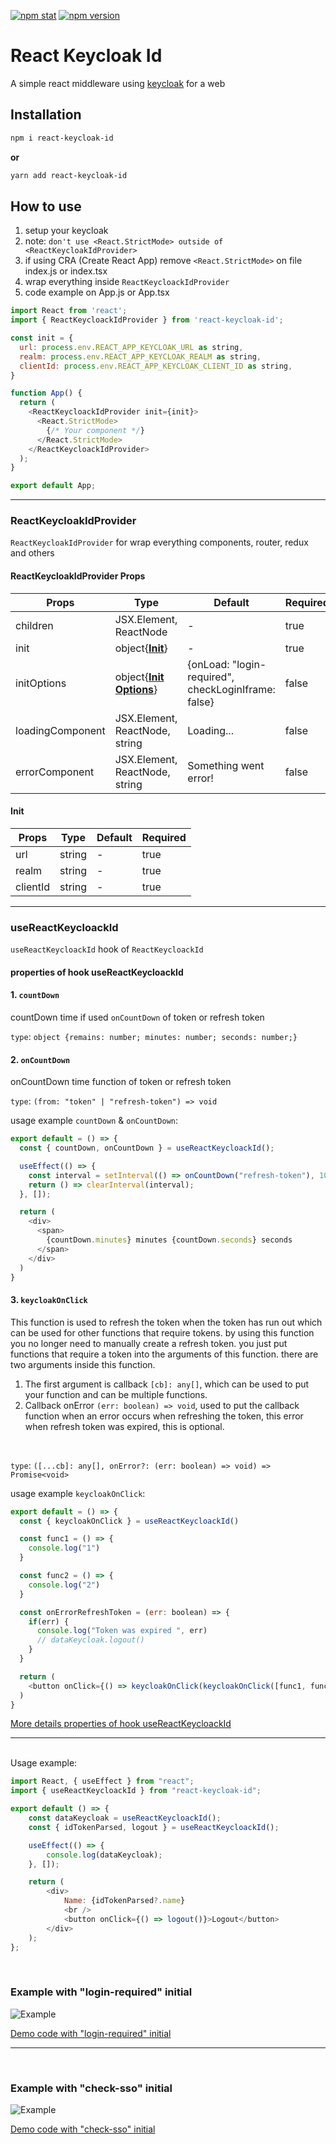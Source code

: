 [![npm stat](https://img.shields.io/npm/dm/react-keycloak-id.svg?style=flat-square)](https://npm-stat.com/charts.html?package=react-keycloak-id)
[![npm version](https://img.shields.io/npm/v/react-keycloak-id.svg?style=flat-square)](https://www.npmjs.com/package/react-keycloak-id)

# React Keycloak Id

A simple react middleware using [keycloak](https://www.keycloak.org/) for a web

## Installation

```bash
npm i react-keycloak-id
```

**or**

```bash
yarn add react-keycloak-id
```

## How to use

1. setup your keycloak
2. note: `don't use <React.StrictMode> outside of <ReactKeycloakIdProvider>`
3. if using CRA (Create React App) remove `<React.StrictMode>` on file index.js or index.tsx
4. wrap everything inside `ReactKeycloackIdProvider`
5. code example on App.js or App.tsx

```javascript
import React from 'react';
import { ReactKeycloackIdProvider } from 'react-keycloak-id';

const init = {
  url: process.env.REACT_APP_KEYCLOAK_URL as string,
  realm: process.env.REACT_APP_KEYCLOAK_REALM as string,
  clientId: process.env.REACT_APP_KEYCLOAK_CLIENT_ID as string,
}

function App() {
  return (
    <ReactKeycloackIdProvider init={init}>
      <React.StrictMode>
        {/* Your component */}
      </React.StrictMode>
    </ReactKeycloackIdProvider>
  );
}

export default App;
```


<hr/>

### ReactKeycloakIdProvider

`ReactKeycloakIdProvider` for wrap everything components, router, redux and others

#### ReactKeycloakIdProvider Props

| Props            | Type                                                                                              | Default                                             | Required |
| ---------------- | ------------------------------------------------------------------------------------------------- | --------------------------------------------------- | -------- |
| children         | JSX.Element, ReactNode                                                                            | -                                                   | true     |
| init             | object{**[Init](#init)**}                                                                         | -                                                   | true     |
| initOptions      | object{**[Init Options](https://www.keycloak.org/docs/latest/securing_apps/index.html#methods)**} | {onLoad: "login-required", checkLoginIframe: false} | false    |
| loadingComponent | JSX.Element, ReactNode, string                                                                    | Loading...                                          | false    |
| errorComponent   | JSX.Element, ReactNode, string                                                                    | Something went error!                               | false    |

#### Init

| Props    | Type   | Default | Required |
| -------- | ------ | ------- | -------- |
| url      | string | -       | true     |
| realm    | string | -       | true     |
| clientId | string | -       | true     |


<hr/>

### useReactKeycloackId

`useReactKeycloackId` hook of `ReactKeycloackId`
<br/>

#### properties of hook useReactKeycloackId

#### 1. `countDown`
countDown time if used `onCountDown` of token or refresh token
<br/>

`type`: `object {remains: number; minutes: number; seconds: number;}`

#### 2. `onCountDown`
onCountDown time function of token or refresh token
<br/>

`type`: `(from: "token" | "refresh-token") => void`
<br/>

usage example `countDown` & `onCountDown`:

```javascript
export default = () => {
  const { countDown, onCountDown } = useReactKeycloackId();

  useEffect(() => {
    const interval = setInterval(() => onCountDown("refresh-token"), 1000);
    return () => clearInterval(interval);
  }, []);

  return (
    <div>
      <span>
        {countDown.minutes} minutes {countDown.seconds} seconds
      </span>
    </div>
  )
}
```
#### 3. `keycloakOnClick`
This function is used to refresh the token when the token has run out which can be used for other functions that require tokens. by using this function you no longer need to manually create a refresh token. you just put functions that require a token into the arguments of this function. there are two arguments inside this function.

1. The first argument is callback `[cb]: any[]`, which can be used to put your function and can be multiple functions.
2. Callback onError `(err: boolean) => void`, used to put the callback function when an error occurs when refreshing the token, this error when refresh token was expired, this is optional.
<br/>

`type`: `([...cb]: any[], onError?: (err: boolean) => void) => Promise<void>`
<br/>

usage example `keycloakOnClick`:

```javascript
export default = () => {
  const { keycloakOnClick } = useReactKeycloackId()

  const func1 = () => {
    console.log("1")
  }

  const func2 = () => {
    console.log("2")
  }

  const onErrorRefreshToken = (err: boolean) => {
    if(err) {
      console.log("Token was expired ", err)
      // dataKeycloak.logout()
    }
  }

  return (
    <button onClick={() => keycloakOnClick(keycloakOnClick([func1, func2], onErrorRefreshToken))}>Click Me For Refresh Token (If token is expired and refresh token not expired)</button>
  )
}
```

[More details properties of hook useReactKeycloackId](https://www.keycloak.org/docs/latest/securing_apps/index.html#javascript-adapter-reference)
<hr/>

<br/>
Usage example:

```javascript
import React, { useEffect } from "react";
import { useReactKeycloackId } from "react-keycloak-id";

export default () => {
    const dataKeycloak = useReactKeycloackId();
    const { idTokenParsed, logout } = useReactKeycloackId();

    useEffect(() => {
        console.log(dataKeycloak);
    }, []);

    return (
        <div>
            Name: {idTokenParsed?.name}
            <br />
            <button onClick={() => logout()}>Logout</button>
        </div>
    );
};
```

<br/>

### Example with "login-required" initial
![Example](https://drive.google.com/uc?export=view&id=1ZDBJ7Mfg8X4IBjl3A7vNb9lYQw6vW9Qs)


[Demo code with "login-required" initial](https://github.com/ugiispoyo/react-keycloak-id/tree/master/examples/react-app)

<hr/>
<br/>

### Example with "check-sso" initial
![Example](https://drive.google.com/uc?export=view&id=1C5DmvFGYo3Mw8q0CtFYqSE8a4F3uOb5Z)

[Demo code with "check-sso" initial](https://github.com/ugiispoyo/react-keycloak-id/tree/master/examples/with-check-sso)
